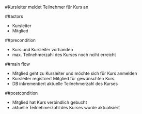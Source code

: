 #Kursleiter meldet Teilnehmer für Kurs an

##actors
- Kursleiter
- Mitglied

##precondition
- Kurs und Kursleiter vorhanden
- max. Teilnehmerzahl des Kurses noch nciht erreicht

##main flow
- Mitglied geht zu Kursleiter und möchte sich für Kurs anmelden
- Kursleiter registriert Mitglied für gewünschten Kurs
- DB inkrementiert aktuelle Teilnehmerzahl des Kurses

##postcondition
- Mitglied hat Kurs verbindlich gebucht
- aktuelle Teilnehmerzahl des Kurses wurde aktualisiert